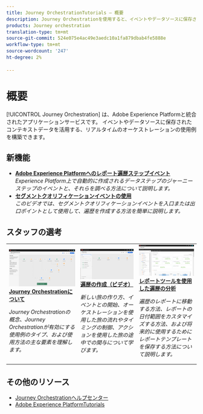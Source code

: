 ```yaml
---
title: Journey OrchestrationTutorials — 概要
description: Journey Orchestrationを使用すると、イベントやデータソースに保存されたコンテキストデータを活用した、リアルタイムのオーケストレーションの使用例を構築できます。
products: Journey orchestration
translation-type: tm+mt
source-git-commit: 524e075e4ac49e3aedc10a1fa879dbab4fe5888e
workflow-type: tm+mt
source-wordcount: '247'
ht-degree: 2%

---
```



# 概要

[!UICONTROL Journey Orchestration] は、Adobe Experience Platformと統合されたアプリケーションサービスです。 イベントやデータソースに保存されたコンテキストデータを活用する、リアルタイムのオーケストレーションの使用例を構築できます。

## 新機能

* **[Adobe Experience Platformへのレポート遍歴ステップイベント](/help/how-to-find-help-with-journey-orchestration.md)**   <br>
   *Experience Platform上で自動的に作成されるデータステップのジャーニーステップのイベントと、それらを調べる方法について説明します。*
* **[セグメントクオリフィケーションイベントの使用](help/using-segment-qualification-events.md)**   <br>
   *このビデオでは、セグメントクオリフィケーションイベントを入口または出口ポイントとして使用して、遍歴を作成する方法を簡単に説明します。*

## スタッフの選考

<table>
<tr>
  <td>
    <a href="./understanding-journey-orchestration.md">
      <img alt="Journey Orchestrationについて" src="./assets/journey-orchestration-example.png"/>
    </a>
    <div>
      <a href="./understanding-journey-orchestration.md">
    <strong>Journey Orchestrationについて</strong>
    </a>
    </div>
    <p>
    <em>Journey Orchestrationの概念、Journey Orchestrationが有効にする使用例のタイプ、および使用方法の主な要素を理解します。</em>
    <p>
  </td>
  <td>
    <a href="./create-a-journey.md">
        <img alt="遍歴の作成（ビデオ）" src="./assets/journey34.png"/>
    </a>
    <div>
      <a href="./create-a-journey.md">
    <strong>遍歴の作成（ビデオ）</strong>
    </a>
    </div>
    <p>
    <em>新しい旅の作り方、イベントとの開始、オーケストレーションを使用した旅の流れやタイミングの制御、アクションを使用した旅の途中での関与について学びます。</em>
    <p>
  </td>
  <td>
   <a href="./analyze-a-journey-via-reporting-tools.md">
      <img alt="レポートツールを使用した遍歴の分析" src="./assets/dynamic_report_journey_8.png" />
    </a>
    <div>
      <a href="./analyze-a-journey-via-reporting-tools.md">
    <strong>レポートツールを使用した遍歴の分析</strong>
    </a>
    </div>
    <p>
    <em>遍歴のレポートに移動する方法、レポートの日付範囲をカスタマイズする方法、および将来的に使用するためにレポートテンプレートを保存する方法について説明します。 </em>
    <p>
  </td>
</tr>
</table>

## その他のリソース

* [Journey Orchestrationヘルプセンター](https://docs.adobe.com/content/help/en/journeys/using/journey-orchestration-home.html)
* [Adobe Experience PlatformTutorials](https://docs.adobe.com/content/help/en/platform-learn/tutorials/overview.html)

